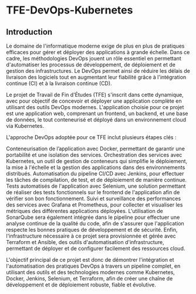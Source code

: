 # TFE-DevOps-Kubernetes
## Introduction
Le domaine de l'informatique moderne exige de plus en plus de pratiques efficaces pour gérer et déployer des applications à grande échelle. Dans ce cadre, les méthodologies DevOps jouent un rôle essentiel en permettant d'automatiser les processus de développement, de déploiement et de gestion des infrastructures. Le DevOps permet ainsi de réduire les délais de livraison des logiciels tout en augmentant leur fiabilité grâce à l'intégration continue (CI) et à la livraison continue (CD).

Le projet de Travail de Fin d'Études (TFE) s'inscrit dans cette dynamique, avec pour objectif de concevoir et déployer une application complète en utilisant des outils DevOps modernes. L'application choisie pour ce projet est une application web, comprenant un frontend, un backend, et une base de données, le tout conteneurisé et déployé dans un environnement cloud via Kubernetes.

L'approche DevOps adoptée pour ce TFE inclut plusieurs étapes clés :

Conteneurisation de l’application avec Docker, permettant de garantir une portabilité et une isolation des services.
Orchestration des services avec Kubernetes, un outil de gestion de conteneurs qui simplifie le déploiement, la mise à l'échelle et la gestion des applications dans des environnements distribués.
Automatisation du pipeline CI/CD avec Jenkins, pour effectuer les tâches de compilation, de test, et de déploiement de manière continue.
Tests automatisés de l'application avec Selenium, une solution permettant de réaliser des tests fonctionnels sur le frontend de l'application afin de vérifier son bon fonctionnement.
Suivi et surveillance des performances des services avec Grafana et Prometheus, pour collecter et visualiser les métriques des différentes applications déployées.
L'utilisation de SonarQube sera également intégrée dans le pipeline pour effectuer une analyse continue de la qualité du code, afin de s'assurer que l'application respecte les bonnes pratiques de développement et de sécurité. Enfin, l'infrastructure nécessaire à ce projet sera provisionnée et gérée avec Terraform et Ansible, des outils d'automatisation d'infrastructure, permettant de déployer et de configurer facilement des ressources cloud.

L'objectif principal de ce projet est donc de démontrer l'intégration et l'automatisation des pratiques DevOps à travers un pipeline complet, en utilisant des outils et des technologies modernes comme Kubernetes, Docker, Jenkins, Selenium, et Terraform, afin de créer une chaîne de développement et de déploiement robuste, fiable et évolutive.
